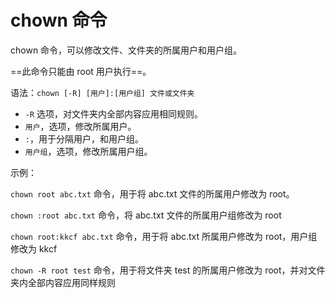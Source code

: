 # chown 命令

chown 命令，可以修改文件、文件夹的所属用户和用户组。

==此命令只能由 root 用户执行==。

语法：`chown [-R] [用户]:[用户组] 文件或文件夹`

- `-R` 选项，对文件夹内全部内容应用相同规则。
- `用户`，选项，修改所属用户。
- `:`，用于分隔用户，和用户组。
- `用户组`，选项，修改所属用户组。

示例：

`chown root abc.txt` 命令，用于将 abc.txt 文件的所属用户修改为 root。

`chown :root abc.txt` 命令，将 abc.txt 文件的所属用户组修改为 root

`chown root:kkcf abc.txt` 命令，用于将 abc.txt 所属用户修改为 root，用户组修改为 kkcf

`chown -R root test` 命令，用于将文件夹 test 的所属用户修改为 root，并对文件夹内全部内容应用同样规则
